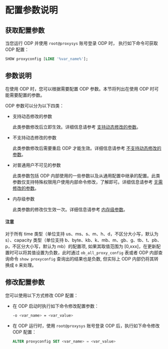 # 配置参数说明

## 获取配置参数

当您运行 ODP 并使用 `root@proxysys` 账号登录 ODP 时， 执行如下命令可获取 ODP 配置：

```sql
SHOW proxyconfig [LIKE '%var_name%'];
```

## 参数说明

在使用 ODP 时，您可以根据需要配置 ODP 参数。本节将列出在使用 ODP 时可能需要配置的参数。

ODP 参数可以分为以下四类：

* 支持动态修改的参数

  此类参数修改后立即生效。详细信息请参考 [支持动态修改的参数](2.parameters-that-can-be-dynamically-modified.md)。
  
* 不支持动态修改的参数

  此类参数修改后需要重启 ODP 才能生效。详细信息请参考 [不支持动态修改的参数](3.parameters-that-cannot-be-dynamically-modified.md)。
  
* 对普通用户不可见的参数

  此类参数包括 ODP 内部使用的一些参数以及从通用配置中继承的配置。此类参数仅支持特殊权限用户使用内部命令修改，了解即可。详细信息请参考 [无需修改的参数](4.parameters-that-do-not-need-to-be-modified.md)。
  
* 内存级参数

  此类参数的修改仅生效一次。详细信息请参考 [内存级参数](5.memory-level-parameters.md)。

<main id="notice" type='notice'>
  <h4>注意</h4>
  <p>对于所有 time 类型（单位支持 us、ms、s、m、h、d，不区分大小写，默认为 s）、capacity 类型（单位支持 b、byte、kb、k、mb、m、gb、g、tb、t、pb、p，不区分大小写，默认为 mb）的配置项, 如果其取值范围为 [0,xxx]，在更新配置时可以将其值设置为负数，此时通过 <code>ob_all_proxy_config</code> 表或者 ODP 内部查询命令 <code>show proxyconfig</code> 查询出的结果也是负数, 但实际上 ODP 内部仍将其转换成 <code>0</code> 来处理。</p>
</main>

## 修改配置参数

您可以使用以下方式修改 ODP 配置：

* 在 ODP 启动时执行如下命令修改配置参数：

  ```bash
  -o <var_name> = <var_value>
  ```

* 在 ODP 运行时，使用 `root@proxysys` 账号登录 ODP 后，执行如下命令修改 ODP 配置：

  ```sql
  ALTER proxyconfig SET <var_name> = <var_value>
  ```
